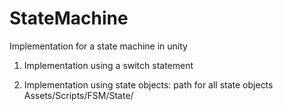 # StateMachine
Implementation for a state machine in unity

1. Implementation using a switch statement 

2. Implementation using state objects:
path for all state objects Assets/Scripts/FSM/State/
